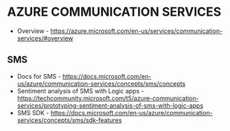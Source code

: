 # AZURE COMMUNICATION SERVICES

* Overview - https://azure.microsoft.com/en-us/services/communication-services/#overview

## SMS

* Docs for SMS - https://docs.microsoft.com/en-us/azure/communication-services/concepts/sms/concepts
* Sentiment analysis of SMS with Logic apps - https://techcommunity.microsoft.com/t5/azure-communication-services/prototyping-sentiment-analysis-of-sms-with-logic-apps
* SMS SDK - https://docs.microsoft.com/en-us/azure/communication-services/concepts/sms/sdk-features